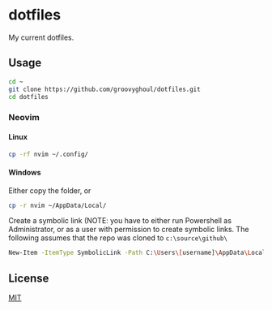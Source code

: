 # dotfiles

My current dotfiles.

## Usage

```bash
cd ~
git clone https://github.com/groovyghoul/dotfiles.git
cd dotfiles
```
### Neovim

#### Linux
```bash
cp -rf nvim ~/.config/
```

#### Windows 
Either copy the folder, or
```bash
cp -r nvim ~/AppData/Local/
```
Create a symbolic link (NOTE: you have to either run Powershell as Administrator, or as a user with permission to create symbolic links.
The following assumes that the repo was cloned to `c:\source\github\`
```bash
New-Item -ItemType SymbolicLink -Path C:\Users\[username]\AppData\Local\nvim -Target C:\source\github\dotfiles\nvim
```

## License
[MIT](https://choosealicense.com/licenses/mit/)
